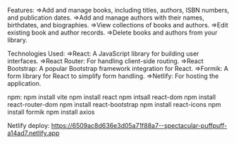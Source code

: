 Features:
=>Add and manage books, including titles, authors, ISBN numbers, and publication dates.
=>Add and manage authors with their names, birthdates, and biographies.
=>View collections of books and authors.
=>Edit existing book and author records.
=>Delete books and authors from your library.

Technologies Used:
=>React: A JavaScript library for building user interfaces.
=>React Router: For handling client-side routing.
=>React Bootstrap: A popular Bootstrap framework integration for React.
=>Formik: A form library for React to simplify form handling.
=>Netlify: For hosting the application.

npm:
npm install vite
npm install react
npm intsall react-dom
npm install react-router-dom
npm install react-bootstrap
npm install react-icons
npm install formik
npm install axios

Netlify deploy:
https://6509ac8d636e3d05a71f88a7--spectacular-puffpuff-a14ad7.netlify.app